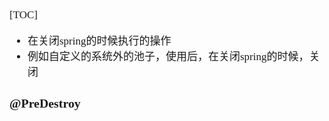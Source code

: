 <span  style="font-family: Simsun,serif; font-size: 17px; ">

[TOC]

- 在关闭spring的时候执行的操作
- 例如自定义的系统外的池子，使用后，在关闭spring的时候，关闭

### @PreDestroy



</span>